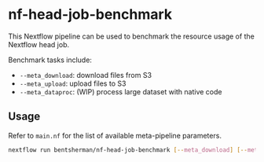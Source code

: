 # nf-head-job-benchmark

This Nextflow pipeline can be used to benchmark the resource usage of the Nextflow head job.

Benchmark tasks include:
- `--meta_download`: download files from S3
- `--meta_upload`: upload files to S3
- `--meta_dataproc`: (WIP) process large dataset with native code

## Usage 

Refer to `main.nf` for the list of available meta-pipeline parameters.

```bash
nextflow run bentsherman/nf-head-job-benchmark [--meta_download] [--meta_upload]
```

